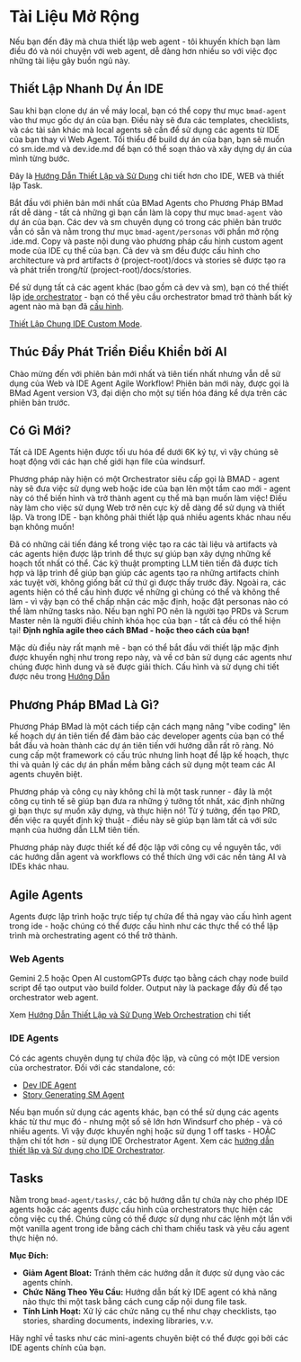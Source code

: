 # Tài Liệu Mở Rộng

Nếu bạn đến đây mà chưa thiết lập web agent - tôi khuyến khích bạn làm điều đó và nói chuyện với web agent, dễ dàng hơn nhiều so với việc đọc những tài liệu gây buồn ngủ này.

## Thiết Lập Nhanh Dự Án IDE

Sau khi bạn clone dự án về máy local, bạn có thể copy thư mục `bmad-agent` vào thư mục gốc dự án của bạn. Điều này sẽ đưa các templates, checklists, và các tài sản khác mà local agents sẽ cần để sử dụng các agents từ IDE của bạn thay vì Web Agent. Tối thiểu để build dự án của bạn, bạn sẽ muốn có sm.ide.md và dev.ide.md để bạn có thể soạn thảo và xây dựng dự án của mình từng bước.

Đây là [Hướng Dẫn Thiết Lập và Sử Dụng](./instruction.md) chi tiết hơn cho IDE, WEB và thiết lập Task.

Bắt đầu với phiên bản mới nhất của BMad Agents cho Phương Pháp BMad rất dễ dàng - tất cả những gì bạn cần làm là copy thư mục `bmad-agent` vào dự án của bạn. Các dev và sm chuyên dụng có trong các phiên bản trước vẫn có sẵn và nằm trong thư mục `bmad-agent/personas` với phần mở rộng .ide.md. Copy và paste nội dung vào phương pháp cấu hình custom agent mode của IDE cụ thể của bạn. Cả dev và sm đều được cấu hình cho architecture và prd artifacts ở (project-root)/docs và stories sẽ được tạo ra và phát triển trong/từ (project-root)/docs/stories.

Để sử dụng tất cả các agent khác (bao gồm cả dev và sm), bạn có thể thiết lập [ide orchestrator](../bmad-agent/ide-bmad-orchestrator.md) - bạn có thể yêu cầu orchestrator bmad trở thành bất kỳ agent nào mà bạn đã [cấu hình](../bmad-agent/ide-bmad-orchestrator.cfg.md).

[Thiết Lập Chung IDE Custom Mode](../docs/ide-setup.md).

## Thúc Đẩy Phát Triển Điều Khiển bởi AI

Chào mừng đến với phiên bản mới nhất và tiên tiến nhất nhưng vẫn dễ sử dụng của Web và IDE Agent Agile Workflow! Phiên bản mới này, được gọi là BMad Agent version V3, đại diện cho một sự tiến hóa đáng kể dựa trên các phiên bản trước.

## Có Gì Mới?

Tất cả IDE Agents hiện được tối ưu hóa để dưới 6K ký tự, vì vậy chúng sẽ hoạt động với các hạn chế giới hạn file của windsurf.

Phương pháp này hiện có một Orchestrator siêu cấp gọi là BMAD - agent này sẽ đưa việc sử dụng web hoặc ide của bạn lên một tầm cao mới - agent này có thể biến hình và trở thành agent cụ thể mà bạn muốn làm việc! Điều này làm cho việc sử dụng Web trở nên cực kỳ dễ dàng để sử dụng và thiết lập. Và trong IDE - bạn không phải thiết lập quá nhiều agents khác nhau nếu bạn không muốn!

Đã có những cải tiến đáng kể trong việc tạo ra các tài liệu và artifacts và các agents hiện được lập trình để thực sự giúp bạn xây dựng những kế hoạch tốt nhất có thể. Các kỹ thuật prompting LLM tiên tiến đã được tích hợp và lập trình để giúp bạn giúp các agents tạo ra những artifacts chính xác tuyệt vời, không giống bất cứ thứ gì được thấy trước đây. Ngoài ra, các agents hiện có thể cấu hình được về những gì chúng có thể và không thể làm - vì vậy bạn có thể chấp nhận các mặc định, hoặc đặt personas nào có thể làm những tasks nào. Nếu bạn nghĩ PO nên là người tạo PRDs và Scrum Master nên là người điều chỉnh khóa học của bạn - tất cả đều có thể hiện tại! **Định nghĩa agile theo cách BMad - hoặc theo cách của bạn!**

Mặc dù điều này rất mạnh mẽ - bạn có thể bắt đầu với thiết lập mặc định được khuyến nghị như trong repo này, và về cơ bản sử dụng các agents như chúng được hình dung và sẽ được giải thích. Cấu hình và sử dụng chi tiết được nêu trong [Hướng Dẫn](./instruction.md)

## Phương Pháp BMad Là Gì?

Phương Pháp BMad là một cách tiếp cận cách mạng nâng "vibe coding" lên kế hoạch dự án tiên tiến để đảm bảo các developer agents của bạn có thể bắt đầu và hoàn thành các dự án tiên tiến với hướng dẫn rất rõ ràng. Nó cung cấp một framework có cấu trúc nhưng linh hoạt để lập kế hoạch, thực thi và quản lý các dự án phần mềm bằng cách sử dụng một team các AI agents chuyên biệt.

Phương pháp và công cụ này không chỉ là một task runner - đây là một công cụ tinh tế sẽ giúp bạn đưa ra những ý tưởng tốt nhất, xác định những gì bạn thực sự muốn xây dựng, và thực hiện nó! Từ ý tưởng, đến tạo PRD, đến việc ra quyết định kỹ thuật - điều này sẽ giúp bạn làm tất cả với sức mạnh của hướng dẫn LLM tiên tiến.

Phương pháp này được thiết kế để độc lập với công cụ về nguyên tắc, với các hướng dẫn agent và workflows có thể thích ứng với các nền tảng AI và IDEs khác nhau.

## Agile Agents

Agents được lập trình hoặc trực tiếp tự chứa để thả ngay vào cấu hình agent trong ide - hoặc chúng có thể được cấu hình như các thực thể có thể lập trình mà orchestrating agent có thể trở thành.

### Web Agents

Gemini 2.5 hoặc Open AI customGPTs được tạo bằng cách chạy node build script để tạo output vào build folder. Output này là package đầy đủ để tạo orchestrator web agent.

Xem [Hướng Dẫn Thiết Lập và Sử Dụng Web Orchestration](./instruction.md#setting-up-web-agent-orchestrator) chi tiết

### IDE Agents

Có các agents chuyên dụng tự chứa độc lập, và cũng có một IDE version của orchestrator. Đối với các standalone, có:

- [Dev IDE Agent](../bmad-agent/personas/dev.ide.md)
- [Story Generating SM Agent](../bmad-agent/personas/sm.ide.md)

Nếu bạn muốn sử dụng các agents khác, bạn có thể sử dụng các agents khác từ thư mục đó - nhưng một số sẽ lớn hơn Windsurf cho phép - và có nhiều agents. Vì vậy được khuyến nghị hoặc sử dụng 1 off tasks - HOẶC thậm chí tốt hơn - sử dụng IDE Orchestrator Agent. Xem các [hướng dẫn thiết lập và Sử dụng cho IDE Orchestrator](./instruction.md#ide-agent-setup-and-usage).

## Tasks

Nằm trong `bmad-agent/tasks/`, các bộ hướng dẫn tự chứa này cho phép IDE agents hoặc các agents được cấu hình của orchestrators thực hiện các công việc cụ thể. Chúng cũng có thể được sử dụng như các lệnh một lần với một vanilla agent trong ide bằng cách chỉ tham chiếu task và yêu cầu agent thực hiện nó.

**Mục Đích:**

- **Giảm Agent Bloat:** Tránh thêm các hướng dẫn ít được sử dụng vào các agents chính.
- **Chức Năng Theo Yêu Cầu:** Hướng dẫn bất kỳ IDE agent có khả năng nào thực thi một task bằng cách cung cấp nội dung file task.
- **Tính Linh Hoạt:** Xử lý các chức năng cụ thể như chạy checklists, tạo stories, sharding documents, indexing libraries, v.v.

Hãy nghĩ về tasks như các mini-agents chuyên biệt có thể được gọi bởi các IDE agents chính của bạn.
